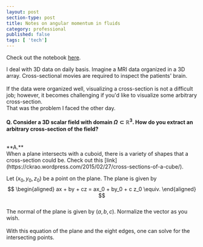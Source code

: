 ```yaml
---
layout: post
section-type: post
title: Notes on angular momentum in fluids
category: professional
published: false
tags: [ 'tech']
---
```

Check out the notebook [here](https://mybinder.org/v2/gh/tmatsuzawa/neko/HEAD).


I deal with 3D data on daily basis. 
Imagine a MRI data organized in a 3D array. 
Cross-sectional movies are required to inspect the patients' brain.
<br>
<br>
If the data were organized well, visualizing a cross-section is not a difficult job; however,
it becomes challenging if you'd like to visualize some arbitrary cross-section.  
That was the problem I faced the other day. 
<br>
<br>
**Q. Consider a 3D scalar field with domain $\Omega \subset \mathbb{R}^3$.
How do you extract an arbitrary cross-section of the field?**

<br>
**A.**<br>
When a plane intersects with a cuboid, there is a variety of shapes
that a cross-section could be. Check out this
[link](https://ckrao.wordpress.com/2015/02/27/cross-sections-of-a-cube/).

Let $(x_0, y_0, z_0)$ be a point on the plane. The plane is given by
<br>
$$
\begin{aligned}
  ax + by + cz = ax_0 + by_0 + c z_0 \equiv.
\end{aligned}
$$
<br>
The normal of the plane is given by $(a, b, c)$. Normalize the vector as you wish.
<br>
<br>
With this equation of the plane and the eight edges, one can solve for the intersecting points. 


